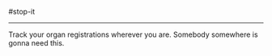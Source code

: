 #stop-it

---

Track your organ registrations wherever you are.
Somebody somewhere is gonna need this.
